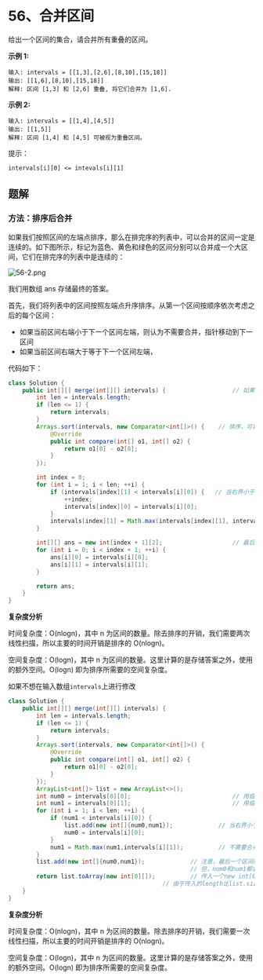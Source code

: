 # 56、合并区间

给出一个区间的集合，请合并所有重叠的区间。

 

**示例 1:**

```
输入: intervals = [[1,3],[2,6],[8,10],[15,18]]
输出: [[1,6],[8,10],[15,18]]
解释: 区间 [1,3] 和 [2,6] 重叠, 将它们合并为 [1,6].
```

**示例 2:**

```
输入: intervals = [[1,4],[4,5]]
输出: [[1,5]]
解释: 区间 [1,4] 和 [4,5] 可被视为重叠区间。
```

 提示：

`intervals[i][0] <= intevals[i][1]`



## 题解

### 方法：排序后合并

如果我们按照区间的左端点排序，那么在排完序的列表中，可以合并的区间一定是连续的。如下图所示，标记为蓝色、黄色和绿色的区间分别可以合并成一个大区间，它们在排完序的列表中是连续的：

![56-2.png](https://gitee.com/zero049/MyNoteImages/raw/master/50417462969bd13230276c0847726c0909873d22135775ef4022e806475d763e-56-2.png)

我们用数组 ans 存储最终的答案。

首先，我们将列表中的区间按照左端点升序排序。从第一个区间按顺序依次考虑之后的每个区间：

- 如果当前区间右端小于下一个区间左端，则认为不需要合并，指针移动到下一区间
- 如果当前区间右端大于等于下一个区间左端，

代码如下：

```java
class Solution {
    public int[][] merge(int[][] intervals) {					// 如果不想修改intervals，见下面代码
        int len = intervals.length;
        if (len <= 1) {
            return intervals;
        }
        Arrays.sort(intervals, new Comparator<int[]>() {	// 排序，可以直接用lambda表达式(o1,o2)->o1[0]-o2[0]
            @Override
            public int compare(int[] o1, int[] o2) {
                return o1[0] - o2[0];
            }
        });

        int index = 0;
        for (int i = 1; i < len; ++i) {
            if (intervals[index][1] < intervals[i][0]) {   // 当右界小于下一数组左界，说明区间不需要合并，判断下一区间
                ++index;
                intervals[index][0] = intervals[i][0];
            }
            intervals[index][1] = Math.max(intervals[index][1], intervals[i][1]);		// 合并（取最大）
        }																				// 不合并，取自己

        int[][] ans = new int[index + 1][2];					// 最后构造数组，把放在intervals前面，拿出来即可
        for (int i = 0; i < index + 1; ++i) {
            ans[i][0] = intervals[i][0];
            ans[i][1] = intervals[i][1];
        }

        return ans;
    }
}
```

**复杂度分析**

时间复杂度：O(nlogn)，其中 n 为区间的数量。除去排序的开销，我们需要两次线性扫描，所以主要的时间开销是排序的 O(nlogn)。

空间复杂度：O(logn)，其中 n 为区间的数量。这里计算的是存储答案之外，使用的额外空间。O(logn) 即为排序所需要的空间复杂度。



如果不想在输入数组`intervals`上进行修改

```java
class Solution {
    public int[][] merge(int[][] intervals) {
        int len = intervals.length;
        if (len <= 1) {
            return intervals;
        }
        Arrays.sort(intervals, new Comparator<int[]>() {
            @Override
            public int compare(int[] o1, int[] o2) {
                return o1[0] - o2[0];
            }
        });
        ArrayList<int[]> list = new ArrayList<>();
        int num0 = intervals[0][0];								// 用临时变量替代intervals[index][0]
        int num1 = intervals[0][1];								// 用临时变量替代intervals[index][1]
        for (int i = 1; i < len; ++i) {
            if (num1 < intervals[i][0]) {
                list.add(new int[]{num0,num1});				// 当右界小于下一数组左界，说明区间不需要合并，加入list
                num0 = intervals[i][0];
            }
            num1 = Math.max(num1,intervals[i][1]);			// 不需要合并时，取的是本区间，需要合并时，取的是最大
        }
        list.add(new int[]{num0,num1});				// 注意，最后一个区间循环内是无法进入list（在和比较前一个区间）
        											// 但，num0和num1都会更新为最后一个区间的左右界
        return list.toArray(new int[0][]);			// 传入一个new int[0][]，意义是指明返回类型，并不是存储
        									// 由于传入的length比list.size还小，会调用Arrays.copyOf，按该类型返回
    }
}
```

**复杂度分析**

时间复杂度：O(nlogn)，其中 n 为区间的数量。除去排序的开销，我们需要一次线性扫描，所以主要的时间开销是排序的 O(nlogn)。

空间复杂度：O(logn)，其中 n 为区间的数量。这里计算的是存储答案之外，使用的额外空间。O(logn) 即为排序所需要的空间复杂度。

